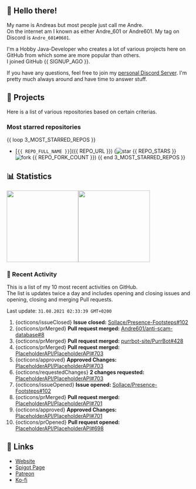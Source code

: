 <!-- Links -->
[purr]: https://purrbot.site
[discord]: https://discord.gg/6dazXp6
[website]: https://andre601.ch
[spigot]: https://www.spigotmc.org/resources/authors/56829/
[patreon]: https://patreon.com/andre_601
[ko-fi]: https://ko-fi.com/andre_601

<!-- SVGs -->
[star]: https://cdn.jsdelivr.net/gh/Readme-Workflows/Readme-Icons@main/icons/octicons/StarredRepository.svg
[fork]: https://cdn.jsdelivr.net/gh/Readme-Workflows/Readme-Icons@main/icons/octicons/ForkedRepository.svg

## 👋 Hello there!
My name is Andreas but most people just call me Andre.  
On the internet am I known as either Andre_601 or Andre601. My tag on Discord is `Andre_601#0601`.

I'm a Hobby Java-Developer who creates a lot of various projects here on GitHub from which some are more popular than others.  
I joined GitHub {{ SIGNUP_AGO }}.

If you have any questions, feel free to join my [personal Discord Server][discord]. I'm pretty much always around and have time to answer stuff.

## 📁 Projects
Here is a list of various repositories based on certain criterias.

### Most starred repositories

{{ loop 3_MOST_STARRED_REPOS }}
- [`{{ REPO_FULL_NAME }}`]({{ REPO_URL }}) (![star] {{ REPO_STARS }} ![fork] {{ REPO_FORK_COUNT }})
{{ end 3_MOST_STARRED_REPOS }}

## 📊 Statistics
<img height="195px" src="https://github-readme-stats.vercel.app/api?username=Andre601&show_icons=true&hide_rank=true&title_color=3498db&bg_color=ffffff00&text_color=718096&disable_animations=true"><img height="195px" src="https://github-readme-stats.vercel.app/api/top-langs?username=Andre601&layout=compact&title_color=3498db&bg_color=ffffff00&text_color=718096">

### 📜 Recent Activity
This is a list of my 10 most recent activities on GitHub.  
The list is updates twice a day and includes opening and closing issues and opening, closing and merging Pull requests.

<!--RECENT_ACTIVITY:last_update-->
Last update: `31.08.2021 02:33:39 GMT+0200`
<!--RECENT_ACTIVITY:last_update_end-->
<!--RECENT_ACTIVITY:start-->
1. {octicons/issueClosed} **Issue closed:** [Sollace/Presence-Footsteps#102](https://github.com/Sollace/Presence-Footsteps/issues/102)
2. {octicons/prMerged} **Pull request merged:** [Andre601/anti-scam-database#8](https://github.com/Andre601/anti-scam-database/pull/8)
3. {octicons/prMerged} **Pull request merged:** [purrbot-site/PurrBot#428](https://github.com/purrbot-site/PurrBot/pull/428)
4. {octicons/prMerged} **Pull request merged:** [PlaceholderAPI/PlaceholderAPI#703](https://github.com/PlaceholderAPI/PlaceholderAPI/pull/703)
5. {octicons/approved} **Approved Changes:** [PlaceholderAPI/PlaceholderAPI#703](https://github.com/PlaceholderAPI/PlaceholderAPI/pull/703#pullrequestreview-741528268)
6. {octicons/requestedChanges} **2 changes requested:** [PlaceholderAPI/PlaceholderAPI#703](https://github.com/PlaceholderAPI/PlaceholderAPI/pull/703#pullrequestreview-741523267)
7. {octicons/issueOpened} **Issue opened:** [Sollace/Presence-Footsteps#102](https://github.com/Sollace/Presence-Footsteps/issues/102)
8. {octicons/prMerged} **Pull request merged:** [PlaceholderAPI/PlaceholderAPI#701](https://github.com/PlaceholderAPI/PlaceholderAPI/pull/701)
9. {octicons/approved} **Approved Changes:** [PlaceholderAPI/PlaceholderAPI#701](https://github.com/PlaceholderAPI/PlaceholderAPI/pull/701#pullrequestreview-740575395)
10. {octicons/prOpened} **Pull request opened:** [PlaceholderAPI/PlaceholderAPI#698](https://github.com/PlaceholderAPI/PlaceholderAPI/pull/698)
<!--RECENT_ACTIVITY:end-->

## 🔗 Links
- [Website]
- [Spigot Page][spigot]
- [Patreon]
- [Ko-fi]
